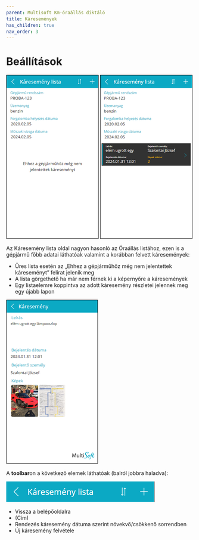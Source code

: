 ```yaml
---
parent: Multisoft Km-óraállás diktáló
title: Káresemények
has_children: true
nav_order: 3
---
```


# Beállítások

![accidents empty list](static/images/AccidentsListEmpty.png)
![accidents list with item](static/images/AccidentsList.png)

Az Káresemény lista oldal nagyon hasonló az Óraállás listához, ezen is a gépjármű főbb adatai láthatóak valamint a korábban felvett káresemények:
-	Üres lista esetén az „Ehhez a gépjárműhöz még nem jelentettek káreseményt” felirat jelenik meg
-	A lista görgethető ha már nem férnek ki a képernyőre a káresemények
-	Egy listaelemre koppintva az adott káresemény részletei jelennek meg egy újabb lapon

![accident view](static/images/AccidentView.png)

A **toolbar**on a következő elemek láthatóak (balról jobbra haladva):

![accidents list toolbar](static/images/AccidentsListToolbar.png)

-	Vissza a belépőoldalra
-	(Cím)
-	Rendezés káresemény dátuma szerint növekvő/csökkenő sorrendben
-	Új káresemény felvétele
